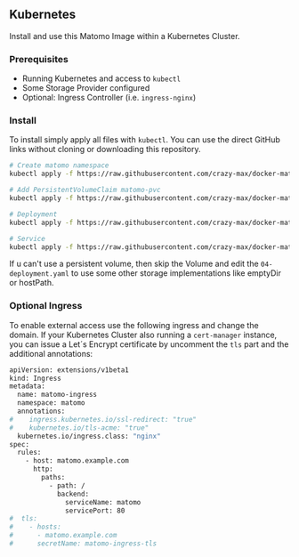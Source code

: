 ## Kubernetes

Install and use this Matomo Image within a Kubernetes Cluster.

### Prerequisites

* Running Kubernetes and access to `kubectl`
* Some Storage Provider configured
* Optional: Ingress Controller (i.e. `ingress-nginx`)

### Install
To install simply apply all files with `kubectl`. You can use the direct GitHub links without cloning or downloading this repository.

```bash
# Create matomo namespace
kubectl apply -f https://raw.githubusercontent.com/crazy-max/docker-matomo/master/examples/kubernetes/01-namespace.yaml

# Add PersistentVolumeClaim matomo-pvc
kubectl apply -f https://raw.githubusercontent.com/crazy-max/docker-matomo/master/examples/kubernetes/02-volume.yaml

# Deployment
kubectl apply -f https://raw.githubusercontent.com/crazy-max/docker-matomo/master/examples/kubernetes/03-deployment.yml

# Service
kubectl apply -f https://raw.githubusercontent.com/crazy-max/docker-matomo/master/examples/kubernetes/04-service.yml
```

If u can't use a persistent volume, then skip the Volume and edit the `04-deployment.yaml` to use some other storage implementations like emptyDir or hostPath. 

### Optional Ingress
To enable external access use the following ingress and change the domain. If your Kubernetes Cluster also running a `cert-manager` instance, you can issue a Let´s Encrypt certificate by uncomment the `tls` part and the additional annotations:

```bash
apiVersion: extensions/v1beta1  
kind: Ingress  
metadata:  
  name: matomo-ingress  
  namespace: matomo  
  annotations:  
#    ingress.kubernetes.io/ssl-redirect: "true"  
#    kubernetes.io/tls-acme: "true"  
  kubernetes.io/ingress.class: "nginx"  
spec:  
  rules:  
    - host: matomo.example.com  
      http:  
        paths:  
          - path: /  
            backend:  
              serviceName: matomo  
              servicePort: 80  
#  tls:  
#    - hosts:  
#      - matomo.example.com  
#      secretName: matomo-ingress-tls
```
